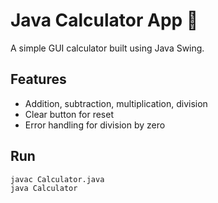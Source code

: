 # Java Calculator App 🧮
A simple GUI calculator built using Java Swing.

## Features
- Addition, subtraction, multiplication, division
- Clear button for reset
- Error handling for division by zero

## Run
```bash
javac Calculator.java
java Calculator
